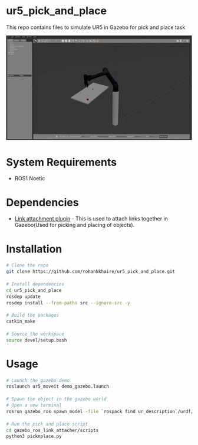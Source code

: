 # ur5_pick_and_place
This repo contains files to simulate UR5 in Gazebo for pick and place task

![](media/picknplace.gif)

# System Requirements #
- ROS1 Noetic

# Dependencies #
- [Link attachment plugin](https://github.com/pal-robotics/gazebo_ros_link_attacher) - This is used to attach links together in Gazebo(Used for picking and placing of objects).


# Installation #
```bash
# Clone the repo
git clone https://github.com/rohanNkhaire/ur5_pick_and_place.git

# Install dependencies
cd ur5_pick_and_place
rosdep update
rosdep install --from-paths src --ignore-src -y

# Build the packages
catkin_make

# Source the workspace
source devel/setup.bash
```

# Usage #
```bash
# Launch the gazebo demo
roslaunch ur5_moveit demo_gazebo.launch

# Spawn the object in the gazebo world
# Open a new terminal
rosrun gazebo_ros spawn_model -file `rospack find ur_description`/urdf/objects/box.urdf -urdf -x -0.5 -y -0.5 -z 1 -model my_object

# Run the pick and place script
cd gazebo_ros_link_attacher/scripts
python3 picknplace.py
```
